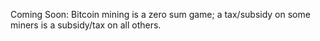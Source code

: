 Coming Soon: Bitcoin mining is a zero sum game; a tax/subsidy on some miners is a subsidy/tax on all others.